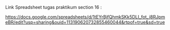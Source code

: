 Link Spreadsheet tugas praktikum section 16 :

https://docs.google.com/spreadsheets/d/1tEYrBjfQhmkSKk5DLI_fot_j8RJpmeBR/edit?usp=sharing&ouid=113190620732855460044&rtpof=true&sd=true
